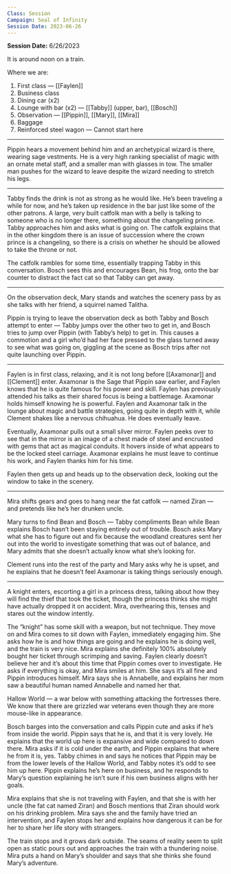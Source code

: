 ```yaml
---
Class: Session
Campaign: Seal of Infinity
Session Date: 2023-06-26
---
```

**Session Date:** 6/26/2023

It is around noon on a train.

Where we are:

1. First class — [[Faylen]]
2. Business class
3. Dining car (x2)
4. Lounge with bar (x2) — [[Tabby]] (upper, bar), [[Bosch]]
5. Observation — [[Pippin]], [[Mary]], [[Mira]]
6. Baggage
7. Reinforced steel wagon — Cannot start here

---

Pippin hears a movement behind him and an archetypical wizard is there, wearing sage vestments. He is a very high ranking specialist of magic with an ornate metal staff, and a smaller man with glasses in tow. The smaller man pushes for the wizard to leave despite the wizard needing to stretch his legs.

---

Tabby finds the drink is not as strong as he would like. He’s been traveling a while for now, and he’s taken up residence in the bar just like some of the other patrons. A large, very built catfolk man with a belly is talking to someone who is no longer there, something about the changeling prince. Tabby approaches him and asks what is going on. The catfolk explains that in the other kingdom there is an issue of succession where the crown prince is a changeling, so there is a crisis on whether he should be allowed to take the throne or not.

The catfolk rambles for some time, essentially trapping Tabby in this conversation. Bosch sees this and encourages Bean, his frog, onto the bar counter to distract the fact cat so that Tabby can get away.

---

On the observation deck, Mary stands and watches the scenery pass by as she talks with her friend, a squirrel named Talitha.

Pippin is trying to leave the observation deck as both Tabby and Bosch attempt to enter — Tabby jumps over the other two to get in, and Bosch tries to jump over Pippin (with Tabby’s help) to get in. This causes a commotion and a girl who’d had her face pressed to the glass turned away to see what was going on, giggling at the scene as Bosch trips after not quite launching over Pippin.

---

Faylen is in first class, relaxing, and it is not long before [[Axamonar]]  and [[Clement]] enter. Axamonar is the Sage that Pippin saw earlier, and Faylen knows that he is quite famous for his power and skill. Faylen has previously attended his talks as their shared focus is being a battlemage. Axamonar holds himself knowing he is powerful. Faylen and Axamonar talk in the lounge about magic and battle strategies, going quite in depth with it, while Clement shakes like a nervous chihuahua. He does eventually leave.

Eventually, Axamonar pulls out a small silver mirror. Faylen peeks over to see that in the mirror is an image of a chest made of steel and encrusted with gems that act as magical conduits. It hovers inside of what appears to be the locked steel carriage. Axamonar explains he must leave to continue his work, and Faylen thanks him for his time.

Faylen then gets up and heads up to the observation deck, looking out the window to take in the scenery.

---

Mira shifts gears and goes to hang near the fat catfolk — named Ziran — and pretends like he’s her drunken uncle.

Mary turns to find Bean and Bosch — Tabby compliments Bean while Bean explains Bosch hasn’t been staying entirely out of trouble. Bosch asks Mary what she has to figure out and fix because the woodland creatures sent her out into the world to investigate something that was out of balance, and Mary admits that she doesn’t actually know what she’s looking for.

Clement runs into the rest of the party and Mary asks why he is upset, and he explains that he doesn’t feel Axamonar is taking things seriously enough.

---

A knight enters, escorting a girl in a princess dress, talking about how they will find the thief that took the ticket, though the princess thinks she might have actually dropped it on accident. Mira, overhearing this, tenses and stares out the window intently.

The “knight” has some skill with a weapon, but not technique. They move on and Mira comes to sit down with Faylen, immediately engaging him. She asks how he is and how things are going and he explains he is doing well, and the train is very nice. Mira explains she definitely 100% absolutely bought her ticket through scrimping and saving. Faylen clearly doesn’t believe her and it’s about this time that Pippin comes over to investigate. He asks if everything is okay, and Mira smiles at him. She says it’s all fine and Pippin introduces himself. Mira says she is Annabelle, and explains her mom saw a beautiful human named Annabelle and named her that.

Hallow World — a war below with something attacking the fortresses there. We know that there are grizzled war veterans even though they are more mouse-like in appearance.

Bosch barges into the conversation and calls Pippin cute and asks if he’s from inside the world. Pippin says that he is, and that it is very lovely. He explains that the world up here is expansive and wide compared to down there. Mira asks if it is cold under the earth, and Pippin explains that where he from it is, yes. Tabby chimes in and says he notices that Pippin may be from the lower levels of the Hallow World, and Tabby notes it’s odd to see him up here. Pippin explains he’s here on business, and he responds to Mary’s question explaining he isn’t sure if his own business aligns with her goals.

Mira explains that she is not traveling with Faylen, and that she is with her uncle (the fat cat named Ziran) and Bosch mentions that Ziran should work on his drinking problem. Mira says she and the family have tried an intervention, and Faylen stops her and explains how dangerous it can be for her to share her life story with strangers.

The train stops and it grows dark outside. The seams of reality seem to split open as static pours out and approaches the train with a thundering noise. Mira puts a hand on Mary’s shoulder and says that she thinks she found Mary’s adventure.